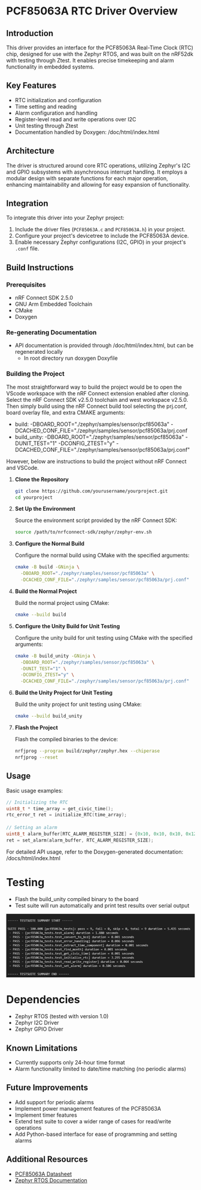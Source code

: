 # PCF85063A RTC Driver Overview

## Introduction

This driver provides an interface for the PCF85063A Real-Time Clock (RTC) chip, 
designed for use with the Zephyr RTOS, and was built on the nRF52dk with testing 
through Ztest. It enables precise timekeeping and alarm functionality in 
embedded systems.

## Key Features

- RTC initialization and configuration
- Time setting and reading
- Alarm configuration and handling
- Register-level read and write operations over I2C
- Unit testing through Ztest
- Documentation handled by Doxygen: /doc/html/index.html

## Architecture

The driver is structured around core RTC operations, 
utilizing Zephyr's I2C and GPIO subsystems with asynchronous interrupt handling. 
It employs a modular design with separate functions for each major operation, 
enhancing maintainability and allowing for easy expansion of functionality. 

## Integration

To integrate this driver into your Zephyr project:
1. Include the driver files (`PCF85063A.c` and `PCF85063A.h`) in your project.
2. Configure your project's devicetree to include the PCF85063A device.
3. Enable necessary Zephyr configurations (I2C, GPIO) in your project's `.conf` file.

## Build Instructions

### Prerequisites

- nRF Connect SDK 2.5.0
- GNU Arm Embedded Toolchain
- CMake
- Doxygen

### Re-generating Documentation
- API documentation is provided through /doc/html/index.html, but can be regenerated locally
   - In root directory run doxygen Doxyfile

### Building the Project

The most straightforward way to build the project would be to open the VScode workspace with the 
nRF Connect extension enabled after cloning. Select the nRF Connect SDK v2.5.0 toolchain and west workspace v2.5.0.
Then simply build using the nRF Connect build tool selecting the prj.conf, board overlay file, and extra CMAKE arguments:

   - build: -DBOARD_ROOT="./zephyr/samples/sensor/pcf85063a" -DCACHED_CONF_FILE="./zephyr/samples/sensor/pcf85063a/prj.conf
   - build_unity: -DBOARD_ROOT="./zephyr/samples/sensor/pcf85063a" -DUNIT_TEST="1" -DCONFIG_ZTEST="y" -DCACHED_CONF_FILE="./zephyr/samples/sensor/pcf85063a/prj.conf"

However, below are instructions to build the project without nRF Connect and VSCode.

1. **Clone the Repository**

   ```bash
   git clone https://github.com/yourusername/yourproject.git
   cd yourproject
   ```

2. **Set Up the Environment**

   Source the environment script provided by the nRF Connect SDK:

   ```bash
   source /path/to/nrfconnect-sdk/zephyr/zephyr-env.sh
   ```

3. **Configure the Normal Build**

   Configure the normal build using CMake with the specified arguments:

   ```bash
   cmake -B build -GNinja \
     -DBOARD_ROOT="./zephyr/samples/sensor/pcf85063a" \
     -DCACHED_CONF_FILE="./zephyr/samples/sensor/pcf85063a/prj.conf"
   ```

4. **Build the Normal Project**

   Build the normal project using CMake:

   ```bash
   cmake --build build
   ```

5. **Configure the Unity Build for Unit Testing**

   Configure the unity build for unit testing using CMake with the specified arguments:

   ```bash
   cmake -B build_unity -GNinja \
     -DBOARD_ROOT="./zephyr/samples/sensor/pcf85063a" \
     -DUNIT_TEST="1" \
     -DCONFIG_ZTEST="y" \
     -DCACHED_CONF_FILE="./zephyr/samples/sensor/pcf85063a/prj.conf"
   ```

6. **Build the Unity Project for Unit Testing**

   Build the unity project for unit testing using CMake:

   ```bash
   cmake --build build_unity
   ```

7. **Flash the Project**

   Flash the compiled binaries to the device:

   ```bash
   nrfjprog --program build/zephyr/zephyr.hex --chiperase
   nrfjprog --reset
   ```

## Usage

Basic usage examples:

```c
// Initializing the RTC
uint8_t * time_array = get_civic_time();
rtc_error_t ret = initialize_RTC(time_array);

// Setting an alarm
uint8_t alarm_buffer[RTC_ALARM_REGISTER_SIZE] = {0x10, 0x10, 0x10, 0x12, 0};
ret = set_alarm(alarm_buffer, RTC_ALARM_REGISTER_SIZE);
```

For detailed API usage, refer to the Doxygen-generated documentation: /docs/html/index.html

# Testing
- Flash the build_unity compiled binary to the board
- Test suite will run automatically and print test results over serial output

![RTC Diagram](images/RTC_test_summary.png)

# Dependencies

- Zephyr RTOS (tested with version 1.0)
- Zephyr I2C Driver
- Zephyr GPIO Driver

## Known Limitations

- Currently supports only 24-hour time format
- Alarm functionality limited to date/time matching (no periodic alarms)

## Future Improvements

- Add support for periodic alarms
- Implement power management features of the PCF85063A
- Implement timer features
- Extend test suite to cover a wider range of cases for read/write operations
- Add Python-based interface for ease of programming and setting alarms

## Additional Resources

- [PCF85063A Datasheet](https://www.nxp.com/docs/en/data-sheet/PCF85063A.pdf)
- [Zephyr RTOS Documentation](https://docs.zephyrproject.org/)
